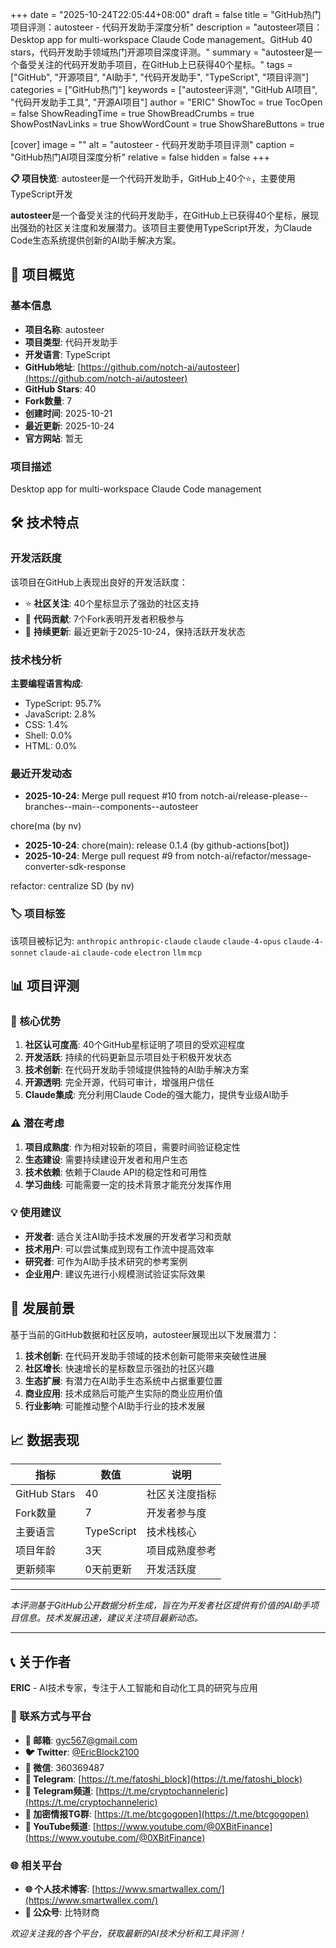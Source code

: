 +++
date = "2025-10-24T22:05:44+08:00"
draft = false
title = "GitHub热门项目评测：autosteer - 代码开发助手深度分析"
description = "autosteer项目：Desktop app for multi-workspace Claude Code management。GitHub 40 stars，代码开发助手领域热门开源项目深度评测。"
summary = "autosteer是一个备受关注的代码开发助手项目，在GitHub上已获得40个星标。"
tags = ["GitHub", "开源项目", "AI助手", "代码开发助手", "TypeScript", "项目评测"]
categories = ["GitHub热门"]
keywords = ["autosteer评测", "GitHub AI项目", "代码开发助手工具", "开源AI项目"]
author = "ERIC"
ShowToc = true
TocOpen = false
ShowReadingTime = true
ShowBreadCrumbs = true
ShowPostNavLinks = true
ShowWordCount = true
ShowShareButtons = true

[cover]
image = ""
alt = "autosteer - 代码开发助手项目评测"
caption = "GitHub热门AI项目深度分析"
relative = false
hidden = false
+++

**📋 项目快览**: autosteer是一个代码开发助手，GitHub上40个⭐，主要使用TypeScript开发

**autosteer**是一个备受关注的代码开发助手，在GitHub上已获得40个星标，展现出强劲的社区关注度和发展潜力。该项目主要使用TypeScript开发，为Claude Code生态系统提供创新的AI助手解决方案。

## 🎯 项目概览

### 基本信息
- **项目名称**: autosteer
- **项目类型**: 代码开发助手
- **开发语言**: TypeScript
- **GitHub地址**: [https://github.com/notch-ai/autosteer](https://github.com/notch-ai/autosteer)
- **GitHub Stars**: 40
- **Fork数量**: 7
- **创建时间**: 2025-10-21
- **最近更新**: 2025-10-24
- **官方网站**: 暂无

### 项目描述
Desktop app for multi-workspace Claude Code management

## 🛠️ 技术特点

### 开发活跃度
该项目在GitHub上表现出良好的开发活跃度：
- ⭐ **社区关注**: 40个星标显示了强劲的社区支持
- 🔄 **代码贡献**: 7个Fork表明开发者积极参与
- 📅 **持续更新**: 最近更新于2025-10-24，保持活跃开发状态

### 技术栈分析

**主要编程语言构成**:
- TypeScript: 95.7%
- JavaScript: 2.8%
- CSS: 1.4%
- Shell: 0.0%
- HTML: 0.0%


### 最近开发动态
- **2025-10-24**: Merge pull request #10 from notch-ai/release-please--branches--main--components--autosteer

chore(ma (by nv)
- **2025-10-24**: chore(main): release 0.1.4 (by github-actions[bot])
- **2025-10-24**: Merge pull request #9 from notch-ai/refactor/message-converter-sdk-response

refactor: centralize SD (by nv)


### 🏷️ 项目标签
该项目被标记为: `anthropic` `anthropic-claude` `claude` `claude-4-opus` `claude-4-sonnet` `claude-ai` `claude-code` `electron` `llm` `mcp`


## 📊 项目评测

### 🎯 核心优势
1. **社区认可度高**: 40个GitHub星标证明了项目的受欢迎程度
2. **开发活跃**: 持续的代码更新显示项目处于积极开发状态
3. **技术创新**: 在代码开发助手领域提供独特的AI助手解决方案
4. **开源透明**: 完全开源，代码可审计，增强用户信任
5. **Claude集成**: 充分利用Claude Code的强大能力，提供专业级AI助手

### ⚠️ 潜在考虑
1. **项目成熟度**: 作为相对较新的项目，需要时间验证稳定性
2. **生态建设**: 需要持续建设开发者和用户生态
3. **技术依赖**: 依赖于Claude API的稳定性和可用性
4. **学习曲线**: 可能需要一定的技术背景才能充分发挥作用

### 💡 使用建议
- **开发者**: 适合关注AI助手技术发展的开发者学习和贡献
- **技术用户**: 可以尝试集成到现有工作流中提高效率
- **研究者**: 可作为AI助手技术研究的参考案例
- **企业用户**: 建议先进行小规模测试验证实际效果

## 🔮 发展前景

基于当前的GitHub数据和社区反响，autosteer展现出以下发展潜力：

1. **技术创新**: 在代码开发助手领域的技术创新可能带来突破性进展
2. **社区增长**: 快速增长的星标数显示强劲的社区兴趣
3. **生态扩展**: 有潜力在AI助手生态系统中占据重要位置
4. **商业应用**: 技术成熟后可能产生实际的商业应用价值
5. **行业影响**: 可能推动整个AI助手行业的技术发展

## 📈 数据表现

| 指标 | 数值 | 说明 |
|------|------|------|
| GitHub Stars | 40 | 社区关注度指标 |
| Fork数量 | 7 | 开发者参与度 |
| 主要语言 | TypeScript | 技术栈核心 |
| 项目年龄 | 3天 | 项目成熟度参考 |
| 更新频率 | 0天前更新 | 开发活跃度 |

---

*本评测基于GitHub公开数据分析生成，旨在为开发者社区提供有价值的AI助手项目信息。技术发展迅速，建议关注项目最新动态。*

---

## 📞 关于作者

**ERIC** - AI技术专家，专注于人工智能和自动化工具的研究与应用

### 🔗 联系方式与平台

- **📧 邮箱**: [gyc567@gmail.com](mailto:gyc567@gmail.com)
- **🐦 Twitter**: [@EricBlock2100](https://twitter.com/EricBlock2100)
- **💬 微信**: 360369487
- **📱 Telegram**: [https://t.me/fatoshi_block](https://t.me/fatoshi_block)
- **📢 Telegram频道**: [https://t.me/cryptochanneleric](https://t.me/cryptochanneleric)
- **👥 加密情报TG群**: [https://t.me/btcgogopen](https://t.me/btcgogopen)
- **🎥 YouTube频道**: [https://www.youtube.com/@0XBitFinance](https://www.youtube.com/@0XBitFinance)

### 🌐 相关平台

- **🌐 个人技术博客**: [https://www.smartwallex.com/](https://www.smartwallex.com/)
- **📖 公众号**: 比特财商

*欢迎关注我的各个平台，获取最新的AI技术分析和工具评测！*
